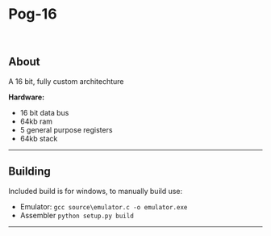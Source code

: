 # Pog-16

<br>

## About

A 16 bit, fully custom architechture

__Hardware:__

* 16 bit data bus
* 64kb ram
* 5 general purpose registers
* 64kb stack

---

## Building

Included build is for windows, to manually build use:
* Emulator: `gcc source\emulator.c -o emulator.exe`
* Assembler `python setup.py build`

---
